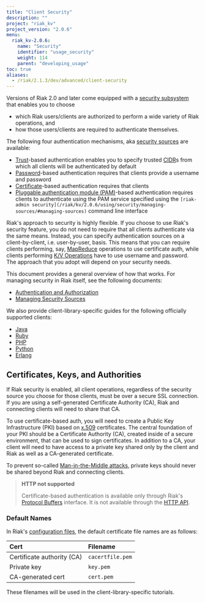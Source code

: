 ```yaml
---
title: "Client Security"
description: ""
project: "riak_kv"
project_version: "2.0.6"
menu:
  riak_kv-2.0.6:
    name: "Security"
    identifier: "usage_security"
    weight: 114
    parent: "developing_usage"
toc: true
aliases:
  - /riak/2.1.3/dev/advanced/client-security
---
```


Versions of Riak 2.0 and later come equipped with a [security subsystem](/riak/kv/2.0.6/using/security/basics) that enables you to choose

* which Riak users/clients are authorized to perform a wide variety of
  Riak operations, and
* how those users/clients are required to authenticate themselves.

The following four authentication mechanisms, aka [security sources](/riak/kv/2.0.6/using/security/managing-sources/) are available:

* [Trust](/riak/kv/2.0.6/using/security/managing-sources/#trust-based-authentication)-based
  authentication enables you to specify trusted
  [CIDR](http://en.wikipedia.org/wiki/Classless_Inter-Domain_Routing)s
  from which all clients will be authenticated by default
* [Password](/riak/kv/2.0.6/using/security/managing-sources/#password-based-authentication)-based authentication requires
  that clients provide a username and password
* [Certificate](/riak/kv/2.0.6/using/security/managing-sources/#certificate-based-authentication)-based authentication
  requires that clients
* [Pluggable authentication module (PAM)](/riak/kv/2.0.6/using/security/managing-sources/#pam-based-authentication)-based authentication requires
  clients to authenticate using the PAM service specified using the
  `[riak-admin security](/riak/kv/2.0.6/using/security/managing-sources/#managing-sources)`
  command line interface

Riak's approach to security is highly flexible. If you choose to use
Riak's security feature, you do not need to require that all clients
authenticate via the same means. Instead, you can specify authentication
sources on a client-by-client, i.e. user-by-user, basis. This means that
you can require clients performing, say, [MapReduce](/riak/kv/2.0.6/developing/usage/mapreduce/)
operations to use certificate auth, while clients performing [K/V Operations](/riak/kv/2.0.6/developing/usage) have to use username and password. The approach
that you adopt will depend on your security needs.

This document provides a general overview of how that works. For
managing security in Riak itself, see the following documents:

* [Authentication and Authorization](/riak/kv/2.0.6/using/security/basics)
* [Managing Security Sources](/riak/kv/2.0.6/using/security/managing-sources/)

We also provide client-library-specific guides for the following
officially supported clients:

* [Java](/riak/kv/2.0.6/developing/usage/security/java)
* [Ruby](/riak/kv/2.0.6/developing/usage/security/ruby)
* [PHP](/riak/kv/2.0.6/developing/usage/security/php)
* [Python](/riak/kv/2.0.6/developing/usage/security/python)
* [Erlang](/riak/kv/2.0.6/developing/usage/security/erlang)

## Certificates, Keys, and Authorities

If Riak security is enabled, all client operations, regardless of the
security source you choose for those clients, must be over a secure SSL
connection. If you are using a self-generated Certificate Authority
(CA), Riak and connecting clients will need to share that CA.

To use certificate-based auth, you will need to create a Public Key
Infrastructure (PKI) based on
[x.509](http://en.wikipedia.org/wiki/X.509) certificates. The central
foundation of your PKI should be a Certificate Authority (CA), created
inside of a secure environment, that can be used to sign certificates.
In addition to a CA, your client will need to have access to a private
key shared only by the client and Riak as well as a CA-generated
certificate.

To prevent so-called [Man-in-the-Middle
attacks](http://en.wikipedia.org/wiki/Man-in-the-middle_attack), private
keys should never be shared beyond Riak and connecting clients.

> **HTTP not supported**
>
> Certificate-based authentication is available only through Riak's
[Protocol Buffers](/riak/kv/2.0.6/developing/api/protocol-buffers/) interface. It is not available through the
[HTTP API](/riak/kv/2.0.6/developing/api/http).

### Default Names

In Riak's [configuration files](/riak/kv/2.0.6/configuring/reference/#security), the
default certificate file names are as follows:

Cert | Filename
:----|:-------
Certificate authority (CA) | `cacertfile.pem`
Private key | `key.pem`
CA-generated cert | `cert.pem`

These filenames will be used in the client-library-specific tutorials.
